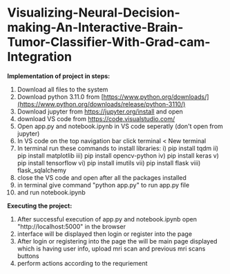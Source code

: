 # Visualizing-Neural-Decision-making-An-Interactive-Brain-Tumor-Classifier-With-Grad-cam-Integration


**Implementation of project in steps:**
1) Download all files to the system
2) Download python 3.11.0 from [https://www.python.org/downloads/](https://www.python.org/downloads/release/python-3110/)
3) Download jupyter from https://jupyter.org/install and open
4) download VS code from https://code.visualstudio.com/
5) Open app.py and notebook.ipynb in VS code seperatly (don't open from jupyter)
6) In VS code on the top navigation bar click terminal < New terminal
7) In terminal run these commands to install libraries:
  i) pip install tqdm
  ii) pip install matplotlib
  iii) pip install opencv-python
  iv) pip install keras
  v) pip install tensorflow
  vi) pip install imutils
  vii) pip install flask
  viii) flask_sqlalchemy
9) close the VS code and open after all the packages installed
10) in terminal give command "python app.py" to run app.py file
11) and run notebook.ipynb

**Executing the project:**
1) After successful execution of app.py and notebook.ipynb open "http://localhost:5000" in the browser
2) interface will be displayed then login or register into the page
3) After login or registering into the page the will be main page displayed which is having user info, upload mri scan and previous mri scans buttons
4) perform actions according to the requriement

